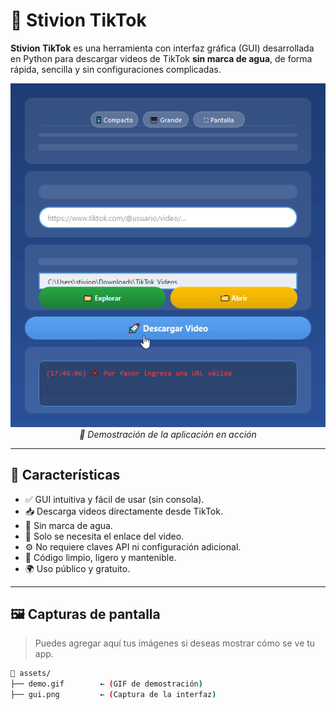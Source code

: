 # 🚀 Stivion TikTok

**Stivion TikTok** es una herramienta con interfaz gráfica (GUI) desarrollada en Python para descargar videos de TikTok **sin marca de agua**, de forma rápida, sencilla y sin configuraciones complicadas.

<div align="center">
  <img src="icon1.gif" width="600" alt="Demo de Stivion TikTok">
  <br>
  <em>🎥 Demostración de la aplicación en acción</em>
</div>

---

## 🧩 Características

- ✅ GUI intuitiva y fácil de usar (sin consola).
- 📥 Descarga videos directamente desde TikTok.
- 🚫 Sin marca de agua.
- 🔗 Solo se necesita el enlace del video.
- ⚙️ No requiere claves API ni configuración adicional.
- 🧠 Código limpio, ligero y mantenible.
- 🌍 Uso público y gratuito.

---

## 🖼️ Capturas de pantalla

> Puedes agregar aquí tus imágenes si deseas mostrar cómo se ve tu app.

```bash
📁 assets/
├── demo.gif        ← (GIF de demostración)
├── gui.png         ← (Captura de la interfaz)
